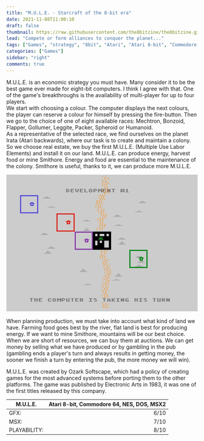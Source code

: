 ```yaml
---
title: "M.U.L.E. - Starcraft of the 8-bit era"
date: 2021-11-08T11:00:10
draft: false
thumbnail: https://raw.githubusercontent.com/the8bitzine/the8bitzine.github.io/media/media/2021/mule.jpg
lead: "Compete or form alliances to conquer the planet..."
tags: ["Games", "strategy", "8bit", "Atari", "Atari 8-bit", "Commodore 64"]
categories: ["Games"]
sidebar: "right"
comments: true
---
```


M.U.L.E. is an economic strategy you must have. Many consider it to be the best game ever made for eight-bit computers. I think I agree with that. One of the game's breakthroughs is the availability of multi-player for up to four players.  
We start with choosing a colour. The computer displays the next colours, the player can reserve a colour for himself by pressing the fire-button. Then we go to the choice of one of eight available races: Mechtron, Bonzoid, Flapper, Gollumer, Leggite, Packer, Spheroid or Humanoid.  
As a representative of the selected race, we find ourselves on the planet Irata (Atari backwards), where our task is to create and maintain a colony. So we choose real estate, we buy the first M.U.L.E. (Multiple Use Labor Elements) and install it on our land. M.U.L.E. can produce energy, harvest food or mine Smithore. Energy and food are essential to the maintenance of the colony. Smithore is useful, thanks to it, we can produce more M.U.L.E.  
  
<img src="https://raw.githubusercontent.com/the8bitzine/the8bitzine.github.io/media/media/2021/mule_2.jpg" alt="M.U.L.E. Atari Commodore 64 Screenshot" class="post_img_center">
  
When planning production, we must take into account what kind of land we have. Farming food goes best by the river, flat land is best for producing energy. If we want to mine Smithore, mountains will be our best choice.  
When we are short of resources, we can buy them at auctions. We can get money by selling what we have produced or by gambling in the pub (gambling ends a player's turn and always results in getting money, the sooner we finish a turn by entering the pub, the more money we will win).  
  
M.U.L.E. was created by Ozark Softscape, which had a policy of creating games for the most advanced systems before porting them to the other platforms. The game was published by Electronic Arts in 1983, it was one of the first titles released by this company.  
  
M.U.L.E.| Atari 8-bit, Commodore 64, NES, DOS, MSX2 |
------------ | -----------: |
GFX:| 6/10 |
MSX: | 7/10 |
PLAYABILITY:| 8/10|